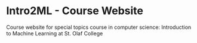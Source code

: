 # Intro2ML - Course Website

Course website for special topics course in computer science: Introduction to Machine Learning at St. Olaf College